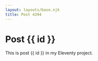 ```yaml
---
layout: layouts/base.njk
title: Post 4394
---
```


# Post {{ id }}

This is post {{ id }} in my Eleventy project.
